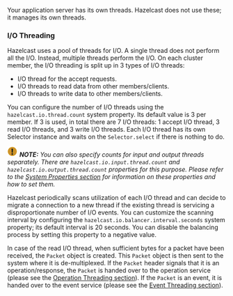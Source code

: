 
Your application server has its own threads. Hazelcast does not use these; it manages its own threads.

### I/O Threading

Hazelcast uses a pool of threads for I/O. A single thread does not perform all the I/O. Instead, multiple threads perform the I/O. On each cluster member, the I/O threading is split up in 3 types of I/O threads:

* I/O thread for the accept requests.
* I/O threads to read data from other members/clients.
* I/O threads to write data to other members/clients.

You can configure the number of I/O threads using the `hazelcast.io.thread.count` system property. Its default value is 3 per member. If 3 is used, in total there are 7 I/O threads: 1 accept I/O thread, 3 read I/O threads, and 3 write I/O threads. Each I/O thread has its own Selector instance and waits on the `Selector.select` if there is nothing to do.

![image](../../images/NoteSmall.jpg) ***NOTE:*** *You can also specify counts for input and output threads separately. There are `hazelcast.io.input.thread.count` and `hazelcast.io.output.thread.count` properties for this purpose. Please refer to the [System Properties section](25_System_Properties.md) for information on these properties and how to set them.*


Hazelcast periodically scans utilization of each I/O thread and can decide to migrate a connection to a new thread if the existing thread is servicing a disproportionate number of I/O events. You can customize the scanning interval by configuring the `hazelcast.io.balancer.interval.seconds` system property; its default interval is 20 seconds. You can disable the balancing process by setting this property to a negative value.

In case of the read I/O thread, when sufficient bytes for a packet have been received, the `Packet` object is created. This `Packet` object is 
then sent to the system where it is de-multiplexed. If the `Packet` header signals that it is an operation/response, the `Packet` is handed 
over to the operation service (please see the [Operation Threading section](03_Operation_Threading.md)). If the `Packet` is an event, it is handed 
over to the event service (please see the [Event Threading section](01_Event_Threading.md)). 

